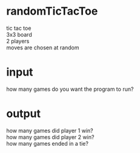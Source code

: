 # randomTicTacToe
tic tac toe\
3x3 board\
2 players\
moves are chosen at random
# input
how many games do you want the program to run?
# output
how many games did player 1 win?\
how many games did player 2 win?\
how many games ended in a tie?
